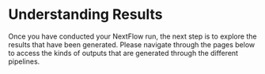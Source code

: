 **Understanding Results**
=========================

Once you have conducted your NextFlow run, the next step is to explore the results that have been generated. Please navigate through the pages below to access the kinds of outputs that are generated through the different pipelines. 

